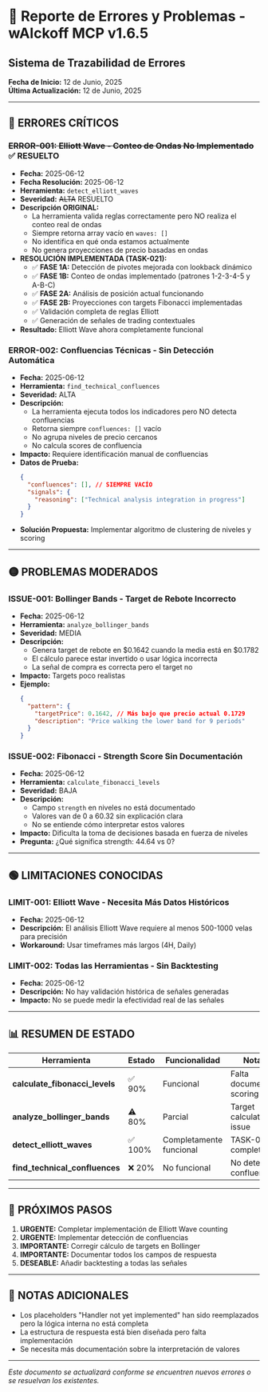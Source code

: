 # 🐛 Reporte de Errores y Problemas - wAIckoff MCP v1.6.5
## Sistema de Trazabilidad de Errores

**Fecha de Inicio:** 12 de Junio, 2025  
**Última Actualización:** 12 de Junio, 2025

---

## 🔴 ERRORES CRÍTICOS

### ~~ERROR-001: Elliott Wave - Conteo de Ondas No Implementado~~ ✅ RESUELTO
- **Fecha:** 2025-06-12
- **Fecha Resolución:** 2025-06-12
- **Herramienta:** `detect_elliott_waves`
- **Severidad:** ~~ALTA~~ RESUELTO
- **Descripción ORIGINAL:** 
  - La herramienta valida reglas correctamente pero NO realiza el conteo real de ondas
  - Siempre retorna array vacío en `waves: []`
  - No identifica en qué onda estamos actualmente
  - No genera proyecciones de precio basadas en ondas
- **RESOLUCIÓN IMPLEMENTADA (TASK-021):**
  - ✅ **FASE 1A:** Detección de pivotes mejorada con lookback dinámico
  - ✅ **FASE 1B:** Conteo de ondas implementado (patrones 1-2-3-4-5 y A-B-C)
  - ✅ **FASE 2A:** Análisis de posición actual funcionando
  - ✅ **FASE 2B:** Proyecciones con targets Fibonacci implementadas
  - ✅ Validación completa de reglas Elliott
  - ✅ Generación de señales de trading contextuales
- **Resultado:** Elliott Wave ahora completamente funcional

### ERROR-002: Confluencias Técnicas - Sin Detección Automática
- **Fecha:** 2025-06-12
- **Herramienta:** `find_technical_confluences`
- **Severidad:** ALTA
- **Descripción:**
  - La herramienta ejecuta todos los indicadores pero NO detecta confluencias
  - Retorna siempre `confluences: []` vacío
  - No agrupa niveles de precio cercanos
  - No calcula scores de confluencia
- **Impacto:** Requiere identificación manual de confluencias
- **Datos de Prueba:**
  ```json
  {
    "confluences": [], // SIEMPRE VACÍO
    "signals": {
      "reasoning": ["Technical analysis integration in progress"]
    }
  }
  ```
- **Solución Propuesta:** Implementar algoritmo de clustering de niveles y scoring

---

## 🟡 PROBLEMAS MODERADOS

### ISSUE-001: Bollinger Bands - Target de Rebote Incorrecto
- **Fecha:** 2025-06-12
- **Herramienta:** `analyze_bollinger_bands`
- **Severidad:** MEDIA
- **Descripción:**
  - Genera target de rebote en $0.1642 cuando la media está en $0.1782
  - El cálculo parece estar invertido o usar lógica incorrecta
  - La señal de compra es correcta pero el target no
- **Impacto:** Targets poco realistas
- **Ejemplo:**
  ```json
  {
    "pattern": {
      "targetPrice": 0.1642, // Más bajo que precio actual 0.1729
      "description": "Price walking the lower band for 9 periods"
    }
  }
  ```

### ISSUE-002: Fibonacci - Strength Score Sin Documentación
- **Fecha:** 2025-06-12
- **Herramienta:** `calculate_fibonacci_levels`
- **Severidad:** BAJA
- **Descripción:**
  - Campo `strength` en niveles no está documentado
  - Valores van de 0 a 60.32 sin explicación clara
  - No se entiende cómo interpretar estos valores
- **Impacto:** Dificulta la toma de decisiones basada en fuerza de niveles
- **Pregunta:** ¿Qué significa strength: 44.64 vs 0?

---

## 🟢 LIMITACIONES CONOCIDAS

### LIMIT-001: Elliott Wave - Necesita Más Datos Históricos
- **Fecha:** 2025-06-12
- **Descripción:** El análisis Elliott Wave requiere al menos 500-1000 velas para precisión
- **Workaround:** Usar timeframes más largos (4H, Daily)

### LIMIT-002: Todas las Herramientas - Sin Backtesting
- **Fecha:** 2025-06-12
- **Descripción:** No hay validación histórica de señales generadas
- **Impacto:** No se puede medir la efectividad real de las señales

---

## 📊 RESUMEN DE ESTADO

| Herramienta | Estado | Funcionalidad | Notas |
|-------------|---------|--------------|--------|
| **calculate_fibonacci_levels** | ✅ 90% | Funcional | Falta documentar scoring |
| **analyze_bollinger_bands** | ⚠️ 80% | Parcial | Target calculation issue |
| **detect_elliott_waves** | ✅ 100% | Completamente funcional | TASK-021 completada |
| **find_technical_confluences** | ❌ 20% | No funcional | No detecta confluencias |

---

## 🔧 PRÓXIMOS PASOS

1. **URGENTE:** Completar implementación de Elliott Wave counting
2. **URGENTE:** Implementar detección de confluencias
3. **IMPORTANTE:** Corregir cálculo de targets en Bollinger
4. **IMPORTANTE:** Documentar todos los campos de respuesta
5. **DESEABLE:** Añadir backtesting a todas las señales

---

## 📝 NOTAS ADICIONALES

- Los placeholders "Handler not yet implemented" han sido reemplazados pero la lógica interna no está completa
- La estructura de respuesta está bien diseñada pero falta implementación
- Se necesita más documentación sobre la interpretación de valores

---

*Este documento se actualizará conforme se encuentren nuevos errores o se resuelvan los existentes.*